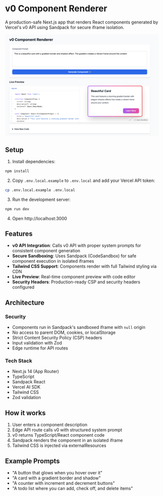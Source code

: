 # v0 Component Renderer

A production-safe Next.js app that renders React components generated by Vercel's v0 API using Sandpack for secure iframe isolation.

![v0 Component Renderer Example](example.png)

## Setup

1. Install dependencies:
```bash
npm install
```

2. Copy `.env.local.example` to `.env.local` and add your Vercel API token:
```bash
cp .env.local.example .env.local
```

3. Run the development server:
```bash
npm run dev
```

4. Open http://localhost:3000

## Features

- **v0 API Integration**: Calls v0 API with proper system prompts for consistent component generation
- **Secure Sandboxing**: Uses Sandpack (CodeSandbox) for safe component execution in isolated iframes
- **Tailwind CSS Support**: Components render with full Tailwind styling via CDN
- **Live Preview**: Real-time component preview with code editor
- **Security Headers**: Production-ready CSP and security headers configured

## Architecture

### Security
- Components run in Sandpack's sandboxed iframe with `null` origin
- No access to parent DOM, cookies, or localStorage
- Strict Content Security Policy (CSP) headers
- Input validation with Zod
- Edge runtime for API routes

### Tech Stack
- Next.js 14 (App Router)
- TypeScript
- Sandpack React
- Vercel AI SDK
- Tailwind CSS
- Zod validation

## How it works

1. User enters a component description
2. Edge API route calls v0 with structured system prompt
3. v0 returns TypeScript/React component code
4. Sandpack renders the component in an isolated iframe
5. Tailwind CSS is injected via externalResources

## Example Prompts

- "A button that glows when you hover over it"
- "A card with a gradient border and shadow"
- "A counter with increment and decrement buttons"
- "A todo list where you can add, check off, and delete items"
